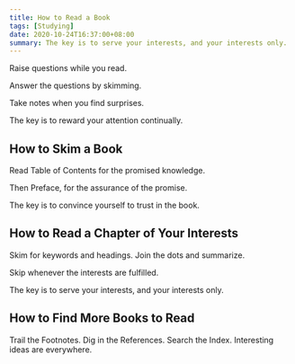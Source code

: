 ```yaml
---
title: How to Read a Book
tags: [Studying]
date: 2020-10-24T16:37:00+08:00
summary: The key is to serve your interests, and your interests only.
---
```

Raise questions while you read.

Answer the questions by skimming.

Take notes when you find surprises.

The key is to reward your attention continually.

## How to Skim a Book

Read Table of Contents for the promised knowledge.

Then Preface, for the assurance of the promise.

The key is to convince yourself to trust in the book.

## How to Read a Chapter of Your Interests

Skim for keywords and headings. Join the dots and summarize.

Skip whenever the interests are fulfilled.

The key is to serve your interests, and your interests only.

## How to Find More Books to Read

Trail the Footnotes. Dig in the References. Search the Index. Interesting ideas are everywhere.
